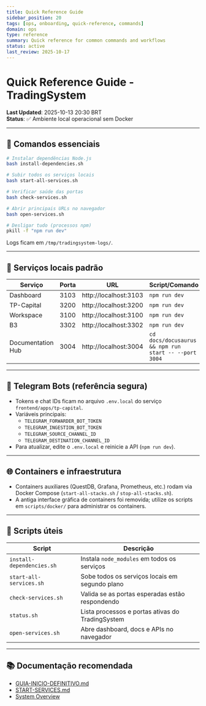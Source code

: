 ```yaml
---
title: Quick Reference Guide
sidebar_position: 20
tags: [ops, onboarding, quick-reference, commands]
domain: ops
type: reference
summary: Quick reference for common commands and workflows
status: active
last_review: 2025-10-17
---
```


# Quick Reference Guide - TradingSystem
**Last Updated**: 2025-10-13 20:30 BRT  
**Status**: ✅ Ambiente local operacional sem Docker

---

## 🚀 Comandos essenciais

```bash
# Instalar dependências Node.js
bash install-dependencies.sh

# Subir todos os serviços locais
bash start-all-services.sh

# Verificar saúde das portas
bash check-services.sh

# Abrir principais URLs no navegador
bash open-services.sh

# Desligar tudo (processos npm)
pkill -f "npm run dev"
```

Logs ficam em `/tmp/tradingsystem-logs/`.

---

## 📡 Serviços locais padrão

| Serviço | Porta | URL | Script/Comando |
|---------|------|-----|----------------|
| Dashboard | 3103 | http://localhost:3103 | `npm run dev` |
| TP-Capital | 3200 | http://localhost:3200 | `npm run dev` |
| Workspace | 3100 | http://localhost:3100 | `npm run dev` |
| B3 | 3302 | http://localhost:3302 | `npm run dev` |
| Documentation Hub | 3004 | http://localhost:3004 | `cd docs/docusaurus && npm run start -- --port 3004` |

---

## 🤖 Telegram Bots (referência segura)

- Tokens e chat IDs ficam no arquivo `.env.local` do serviço `frontend/apps/tp-capital`.
- Variáveis principais:
  - `TELEGRAM_FORWARDER_BOT_TOKEN`
  - `TELEGRAM_INGESTION_BOT_TOKEN`
  - `TELEGRAM_SOURCE_CHANNEL_ID`
  - `TELEGRAM_DESTINATION_CHANNEL_ID`
- Para atualizar, edite o `.env.local` e reinicie a API (`npm run dev`).

---

## 🌐 Containers e infraestrutura

- Containers auxiliares (QuestDB, Grafana, Prometheus, etc.) rodam via Docker Compose (`start-all-stacks.sh` / `stop-all-stacks.sh`).
- A antiga interface gráfica de containers foi removida; utilize os scripts em `scripts/docker/` para administrar os containers.

---

## 🔧 Scripts úteis

| Script | Descrição |
|--------|-----------|
| `install-dependencies.sh` | Instala `node_modules` em todos os serviços |
| `start-all-services.sh` | Sobe todos os serviços locais em segundo plano |
| `check-services.sh` | Valida se as portas esperadas estão respondendo |
| `status.sh` | Lista processos e portas ativas do TradingSystem |
| `open-services.sh` | Abre dashboard, docs e APIs no navegador |

---

## 📚 Documentação recomendada

- [GUIA-INICIO-DEFINITIVO.md](GUIA-INICIO-DEFINITIVO.md)
- [START-SERVICES.md](START-SERVICES.md)
- [System Overview](SYSTEM-OVERVIEW.md)
